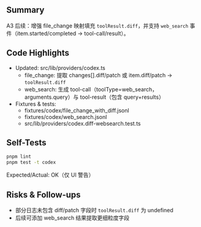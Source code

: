 ## Summary

A3 后续：增强 file_change 映射填充 `toolResult.diff`，并支持 `web_search` 事件（item.started/completed → tool-call/result）。

## Code Highlights

- Updated: src/lib/providers/codex.ts
  - file_change: 提取 changes[].diff/patch 或 item.diff/patch → `toolResult.diff`
  - web_search: 生成 tool-call（toolType=web_search，arguments.query）与 tool-result（包含 query+results）
- Fixtures & tests:
  - fixtures/codex/file_change_with_diff.jsonl
  - fixtures/codex/web_search.jsonl
  - src/lib/providers/codex.diff-websearch.test.ts

## Self-Tests

```bash
pnpm lint
pnpm test -t codex
```

Expected/Actual: OK（仅 UI 警告）

## Risks & Follow-ups

- 部分日志未包含 diff/patch 字段时 `toolResult.diff` 为 undefined
- 后续可添加 web_search 结果提取更细粒度字段
